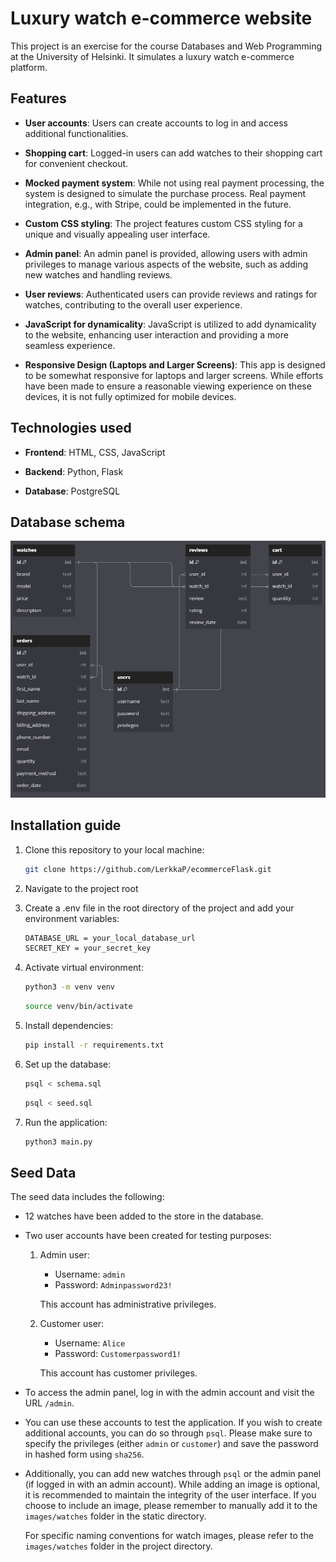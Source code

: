 # Luxury watch e-commerce website

This project is an exercise for the course Databases and Web Programming at the University of Helsinki. It simulates a luxury watch e-commerce platform.

## Features

- **User accounts**: Users can create accounts to log in and access additional functionalities.

- **Shopping cart**: Logged-in users can add watches to their shopping cart for convenient checkout.

- **Mocked payment system**: While not using real payment processing, the system is designed to simulate the purchase process. Real payment integration, e.g., with Stripe, could be implemented in the future.

- **Custom CSS styling**: The project features custom CSS styling for a unique and visually appealing user interface.

- **Admin panel**: An admin panel is provided, allowing users with admin privileges to manage various aspects of the website, such as adding new watches and handling reviews.

- **User reviews**: Authenticated users can provide reviews and ratings for watches, contributing to the overall user experience.

- **JavaScript for dynamicality**: JavaScript is utilized to add dynamicality to the website, enhancing user interaction and providing a more seamless experience.

- **Responsive Design (Laptops and Larger Screens)**: This app is designed to be somewhat responsive for laptops and larger screens.
  While efforts have been made to ensure a reasonable viewing experience on these devices,
  it is not fully optimized for mobile devices.

## Technologies used

- **Frontend**: HTML, CSS, JavaScript

- **Backend**: Python, Flask

- **Database**: PostgreSQL

## Database schema

![Alt text](image.png)

## Installation guide

1. Clone this repository to your local machine:

   ```bash
   git clone https://github.com/LerkkaP/ecommerceFlask.git
   ```

2. Navigate to the project root

3. Create a .env file in the root directory of the project and add your environment variables:

   ```bash
   DATABASE_URL = your_local_database_url
   SECRET_KEY = your_secret_key
   ```

4. Activate virtual environment:

   ```bash
   python3 -m venv venv
   ```

   ```bash
   source venv/bin/activate
   ```

5. Install dependencies:

   ```bash
   pip install -r requirements.txt
   ```

6. Set up the database:

   ```bash
   psql < schema.sql
   ```

   ```bash
   psql < seed.sql
   ```

7. Run the application:

   ```bash
   python3 main.py
   ```

## Seed Data

The seed data includes the following:

- 12 watches have been added to the store in the database.

- Two user accounts have been created for testing purposes:

  1. Admin user:

     - Username: `admin`
     - Password: `Adminpassword23!`

     This account has administrative privileges.

  2. Customer user:

     - Username: `Alice`
     - Password: `Customerpassword1!`

     This account has customer privileges.

- To access the admin panel, log in with the admin account and visit the URL `/admin`.

- You can use these accounts to test the application. If you wish to create additional accounts, you can do so through `psql`. Please make sure to specify the privileges (either `admin` or `customer`) and save the password in hashed form using `sha256`.

- Additionally, you can add new watches through `psql` or the admin panel (if logged in with an admin account). While adding an image is optional, it is recommended to maintain the integrity of the user interface. If you choose to include an image, please remember to manually add it to the `images/watches` folder in the static directory.

  For specific naming conventions for watch images, please refer to the `images/watches` folder in the project directory.
